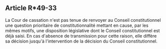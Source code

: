 Article R*49-33
----
La Cour de cassation n'est pas tenue de renvoyer au Conseil constitutionnel une
question prioritaire de constitutionnalité mettant en cause, par les mêmes
motifs, une disposition législative dont le Conseil constitutionnel est déjà
saisi. En cas d'absence de transmission pour cette raison, elle diffère sa
décision jusqu'à l'intervention de la décision du Conseil constitutionnel.

